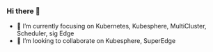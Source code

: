 ### Hi there 👋

- 🌱 I’m currently focusing on Kubernetes, Kubesphere, MultiCluster, Scheduler, sig Edge
- 👯 I’m looking to collaborate on Kubesphere, SuperEdge

<!--
**wenhuwang/wenhuwang** is a ✨ _special_ ✨ repository because its `README.md` (this file) appears on your GitHub profile.

Here are some ideas to get you started:

- 🔭 I’m currently working on ...
- 🤔 I’m looking for help with ...
- 💬 Ask me about ...
- 📫 How to reach me: ...
- 😄 Pronouns: ...
- ⚡ Fun fact: ...
-->
